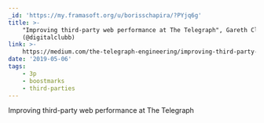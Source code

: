 ```yaml
---
_id: 'https://my.framasoft.org/u/borisschapira/?PYjq6g'
title: >-
    "Improving third-party web performance at The Telegraph", Gareth Clubb
    (@digitalclubb)
link: >-
    https://medium.com/the-telegraph-engineering/improving-third-party-web-performance-at-the-telegraph-a0a1000be5
date: '2019-05-06'
tags:
    - 3p
    - boostmarks
    - third-parties
---
```


<div class="markdown"><p>Improving third-party web performance at The Telegraph
</p></div>
